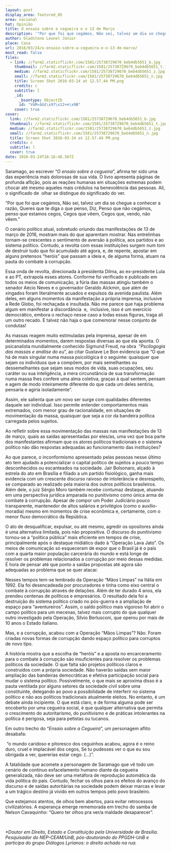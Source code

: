 ```yaml
---
layout: post
display_area: featured_05
area: nacional
hat: Opinião
title: O ensaio sobre a cegueira e o 13 de Março
description: '"Por que foi que cegámos, Não sei, talvez um dia se chegue a conhecer a razão, Queres que te diga o que penso, Diz, Pens'
author: Gladstone Leonel Júnior
place: Casa
url: 2016/03/24/o-ensaio-sobre-a-cegueira-e-o-13-de-marco/
most_read: false
files:
  - link: //farm2.staticflickr.com/1581/25738729670_beb4db5651_b.jpg
    thumbnail: //farm2.staticflickr.com/1581/25738729670_beb4db5651_t.jpg
    medium: //farm2.staticflickr.com/1581/25738729670_beb4db5651_z.jpg
    small: //farm2.staticflickr.com/1581/25738729670_beb4db5651_n.jpg
    title: Screen Shot 2016-03-24 at 12.57.44 PM.png
    credits: c
    subtitle: l
    _id:
      _bsontype: ObjectID
      id: "VôM»åõ£\x97\x12+e\x9B"
    cover: true
cover:
  link: //farm2.staticflickr.com/1581/25738729670_beb4db5651_b.jpg
  thumbnail: //farm2.staticflickr.com/1581/25738729670_beb4db5651_t.jpg
  medium: //farm2.staticflickr.com/1581/25738729670_beb4db5651_z.jpg
  small: //farm2.staticflickr.com/1581/25738729670_beb4db5651_n.jpg
  title: Screen Shot 2016-03-24 at 12.57.44 PM.png
  credits: c
  subtitle: l
  cover: true
date: 2016-03-24T18:16:48.567Z
---
```

<p>Saramago, ao escrever &ldquo;<em>O ensaio sobre a cegueira</em>&rdquo;, afirma ter sido uma das experi&ecirc;ncia mais dolorosas de sua vida. O livro apresenta p&aacute;ginas de profunda afli&ccedil;&atilde;o, pois as rea&ccedil;&otilde;es humanas em situa&ccedil;&otilde;es extremas podem chocar at&eacute; mesmo aqueles mais cr&eacute;dulos na benevol&ecirc;ncia das pessoas. Ali, o significado de &nbsp;olhar se distingue do significado do ver.</p>

<p>&ldquo;Por que foi que ceg&aacute;mos, N&atilde;o sei, talvez um dia se chegue a conhecer a raz&atilde;o, Queres que te diga o que penso, Diz, Penso que n&atilde;o ceg&aacute;mos, penso que estamos cegos, Cegos que v&ecirc;em, Cegos que, vendo, n&atilde;o v&ecirc;em.&rdquo;</p>

<p>O cen&aacute;rio pol&iacute;tico atual, sobretudo oriundo das manifesta&ccedil;&otilde;es de 13 de mar&ccedil;o de 2016, mostram mais do que aparentam mostrar. Nas entrelinhas tornam-se crescentes o sentimento de avers&atilde;o &agrave; pol&iacute;tica, aos partidos e ao sistema pol&iacute;tico. Contudo, a revolta com essas institui&ccedil;&otilde;es surgem num tom de destruir tudo que foi acumulado at&eacute; agora, e, de repente, apostar em alguns pretensos &ldquo;her&oacute;is&rdquo; que passam a ideia e, de alguma forma, atuam na pauta do combate &agrave; corrup&ccedil;&atilde;o.</p>

<p>Essa onda de revolta, direcionada &agrave; presidenta Dilma, ao ex-presidente Lula e ao PT, extrapola esses atores. Conforme foi verificado e publicado em todos os meios de comunica&ccedil;&atilde;o, a f&uacute;ria das massas atingiu tamb&eacute;m o senador A&eacute;cio Neves e o governador Geraldo Alckmin, que al&eacute;m de xingados foram literalmente acuados e expulsos da avenida paulista. Al&eacute;m deles, em alguns momentos da manifesta&ccedil;&atilde;o a pr&oacute;pria imprensa, inclusive a Rede Globo, foi recha&ccedil;ada e insultada. N&atilde;o me parece que haja problema algum em manifestar a discord&acirc;ncia &nbsp;e,&nbsp; inclusive, isso &eacute; um exerc&iacute;cio democr&aacute;tico, embora o recha&ccedil;o nesse caso a todas essas figuras, traga ali um outro recado. E talvez n&atilde;o haja o que comemorar nesse conjunto de condutas!</p>

<p>As massas reagem muito estimuladas pela imprensa, apesar de em determinados momentos, darem respostas diversas ao que ela aponta. O psicanalista mundialmente conhecido Sigmund Freud, na obra&nbsp; &ldquo;<em>Pscilogogia das massas e an&aacute;lise do eu</em>&rdquo;, ao citar Gustave Le Bon evidencia que &ldquo;O que h&aacute; de mais singular numa massa psicol&oacute;gica &eacute; o seguinte: quaisquer que sejam os indiv&iacute;duos que a comp&otilde;em, por mais semelhantes ou dessemelhantes que sejam seus modos de vida, suas ocupa&ccedil;&otilde;es, seu car&aacute;ter ou sua intelig&ecirc;ncia, a mera circunst&acirc;ncia de sua transforma&ccedil;&atilde;o numa massa lhes confere uma alma coletiva, gra&ccedil;as &agrave; qual sentem, pensam e agem de modo inteiramente diferente do que cada um deles sentiria, pensaria e agiria isoladamente&rdquo;.</p>

<p>Assim, ele salienta que um novo ser surge com qualidades diferentes daquele ser individual. Isso permite entender comportamentos mais extremados, com menor grau de racionalidade, em situa&ccedil;&otilde;es de movimenta&ccedil;&atilde;o da massa, quaisquer que seja a cor da bandeira pol&iacute;tica carregada pelos sujeitos.</p>

<p>Ao refletir sobre essa movimenta&ccedil;&atilde;o das massas nas manifesta&ccedil;&otilde;es de 13 de mar&ccedil;o, quais as sa&iacute;das apresentadas por eles/as, uma vez que boa parte dos manifestantes afirmam que os atores pol&iacute;ticos tradicionais e o sistema pol&iacute;tico n&atilde;o d&atilde;o respostas adequadas ao funcionamento das institui&ccedil;&otilde;es?</p>

<p>Ao que parece, o inconformismo apresentado pelas pessoas nesse &uacute;ltimo ato tem ajudado a potencializar o capital pol&iacute;tico de sujeitos a pouco tempo desconhecidos ou escanteados na sociedade. Jair Bolsonaro, al&ccedil;ado &agrave; estrela do ato em Bras&iacute;lia e filiado a um partido fisiol&oacute;gico, ganha mais evidencia com um crescente discurso raivoso de intoler&acirc;ncia e desrespeito, se comparado ao realizado pela maioria dos outros pol&iacute;ticos brasileiros. Al&eacute;m dele, o juiz S&eacute;rgio Moro tamb&eacute;m recebe contumaz destaque, atuando em uma perspectiva jur&iacute;dica amparada no punitivismo como &uacute;nica arma de combate &agrave; corrup&ccedil;&atilde;o. Apesar de compor um Poder Judici&aacute;rio pouco transparente, mantenedor de altos sal&aacute;rios e privil&eacute;gios (como o aux&iacute;lio-moradia) mesmo em momentos de crise econ&ocirc;mica e, certamente, com o menor fluxo democr&aacute;tico da Rep&uacute;blica.</p>

<p>O ato de desqualificar, expulsar, ou at&eacute; mesmo, agredir os opositores ainda &eacute; uma alternativa limitada, pois n&atilde;o propositiva. O discurso do punitivismo tornou-se a &ldquo;pol&iacute;tica p&uacute;blica&rdquo; mais eficiente em tempos de crise, principalmente ap&oacute;s o destaque midi&aacute;tico dado &agrave; &ldquo;Opera&ccedil;&atilde;o Lava Jato&rdquo;. Os meios de comunica&ccedil;&atilde;o s&oacute; esqueceram de expor que o Brasil j&aacute; &eacute; o pa&iacute;s com a quarta maior popula&ccedil;&atilde;o carcer&aacute;ria do mundo e est&aacute; longe de resolver os problemas relacionados a corrup&ccedil;&atilde;o por meio dessas medidas. &Eacute; hora de pensar at&eacute; que ponto a sa&iacute;das propostas at&eacute; agora s&atilde;o adequadas ao problema que se quer atacar.</p>

<p>Nesses tempos tem-se lembrado da Opera&ccedil;&atilde;o &ldquo;M&atilde;os Limpas&rdquo; na It&aacute;lia em 1992. Ela foi desencadeada por procuradores e tinha como eixo central o combate &agrave; corrup&ccedil;&atilde;o atrav&eacute;s de dela&ccedil;&otilde;es. Al&eacute;m de ter durado 4 anos, ela prendeu centenas de pol&iacute;ticos e empres&aacute;rios. O resultado dela foi a destrui&ccedil;&atilde;o do sistema pol&iacute;tico criado no p&oacute;s-guerra e a amplia&ccedil;&atilde;o de espa&ccedil;o para &ldquo;aventureiros&rdquo;. Assim, o saldo pol&iacute;tico mais vigoroso foi abrir o campo pol&iacute;tico para um mecenas, talvez mais corrupto do que qualquer outro investigado pela Opera&ccedil;&atilde;o, S&iacute;lvio Berlusconi, que operou por mais de 10 anos o Estado italiano.</p>

<p>Mas, e a corrup&ccedil;&atilde;o, acabou com a Opera&ccedil;&atilde;o &ldquo;M&atilde;os Limpas&rdquo;? N&atilde;o. Foram criadas novas formas de corrup&ccedil;&atilde;o dando espa&ccedil;o pol&iacute;tico para corruptos de novo tipo. &nbsp;&nbsp;&nbsp;&nbsp;&nbsp;</p>

<p>A hist&oacute;ria mostra que a escolha de &ldquo;her&oacute;is&rdquo; e a aposta no encarceramento para o combate &agrave; corrup&ccedil;&atilde;o s&atilde;o insuficientes para resolver os problemas pol&iacute;ticos da sociedade. O que falta s&atilde;o projetos pol&iacute;ticos claros e constru&iacute;dos com a pr&oacute;pria sociedade. N&atilde;o haver&atilde;o sa&iacute;das sem maior amplia&ccedil;&atilde;o das bandeiras democr&aacute;ticas e efetiva participa&ccedil;&atilde;o social para mudar o sistema pol&iacute;tico. Possivelmente, o que mais se aproxima disso &eacute; a pauta ventilada por alguns setores da sociedade civil sobre uma constituinte, delegando ao povo a possibilidade de interferir no sistema pol&iacute;tico e n&atilde;o aos pol&iacute;ticos tradicionais atualmente eleitos. No entanto, &eacute; um debate ainda incipiente. O que est&aacute; claro, e de forma alguma pode ser encoberto por uma cegueira social, &eacute; que qualquer alternativa que permita o crescimento do autoritarismo, do punitivismo e de pr&aacute;ticas intolerantes na pol&iacute;tica &eacute; perigosa, seja para petistas ou tucanos. &nbsp;&nbsp;&nbsp;&nbsp;&nbsp;</p>

<p>Em outro trecho do &ldquo;<em>Ensaio sobre a Cegueira</em>&rdquo;, um personagem aflito desabafa:</p>

<p>&nbsp;&ldquo;o mundo caridoso e pitoresco dos ceguinhos acabou, agora &eacute; o reino duro, cruel e implac&aacute;vel dos cegos, Se tu pudesses ver o que eu sou obrigada a ver, quererias estar cego. (...)&rdquo;.</p>

<p>A fatalidade que acomete a personagem de Saramago que v&ecirc; todo um cen&aacute;rio de cont&iacute;nuo esfacelamento humano diante da cegueira generalizada, n&atilde;o deve ser uma met&aacute;fora de reprodu&ccedil;&atilde;o autom&aacute;tica da vida pol&iacute;tica do pa&iacute;s. Contudo, fechar os olhos para os efeitos do avan&ccedil;o do discurso e de sa&iacute;das autorit&aacute;rias na sociedade podem deixar marcas e levar a um tr&aacute;gico destino j&aacute; vivido em outros tempos pelo povo brasileiro.</p>

<p>Que estejamos atentos, de olhos bem abertos, para evitar retrocessos civilizat&oacute;rios. A esperan&ccedil;a emerge rememorada em trecho do samba de Nelson Cavaquinho: &ldquo;Quero ter olhos pra ver/a maldade desaparecer&rdquo;.</p>

<p>&nbsp;</p>

<p><em>*Doutor em Direito, Estado e Constitui&ccedil;&atilde;o pela Universidade de Bras&iacute;lia. Pesquisador do NEP-CEAM/UnB, p&oacute;s-doutorando do PPGDH-UnB e participa do grupo Di&aacute;logos Lyrianos: o direito achado na rua.</em></p>

